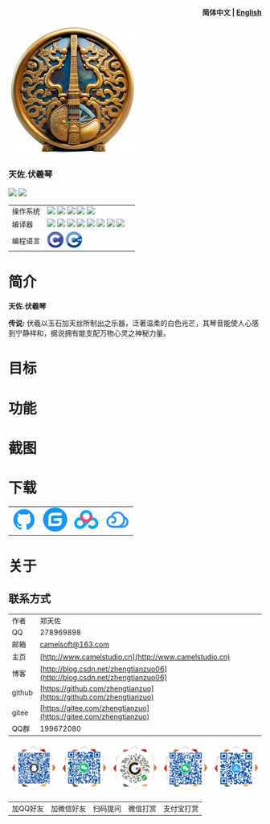 <h4 align="right">简体中文 | <strong><a href="README_en.md">English</a></strong></h4>

![](img/logo.png)

### 天佐.伏羲琴

![](https://img.shields.io/badge/release-1.0.0.0-blue.svg)
![](https://img.shields.io/badge/date-0.0.0-orange.svg)

||||
|--|--|--|
|操作系统|![](https://img.shields.io/badge/os-windows_7+-blue.svg) ![](https://img.shields.io/badge/os-macos_10.14+-lightgrey.svg) ![](https://img.shields.io/badge/os-ubuntu_20.04+-orange.svg) ![](https://img.shields.io/badge/os-android_5.0+-green.svg) ![](https://img.shields.io/badge/os-ios_12.0+-lightgrey.svg)||
|编译器|![](https://img.shields.io/badge/c++-11-blue.svg) ![](https://img.shields.io/badge/msvc-14.0-blue.svg) ![](https://img.shields.io/badge/msvc-14.1-blue.svg) ![](https://img.shields.io/badge/msvc-14.2-blue.svg) ![](https://img.shields.io/badge/msvc-14.3-blue.svg) ![](https://img.shields.io/badge/ndk-21.3-green.svg) ![](https://img.shields.io/badge/llvm-10.0-lightgrey.svg) ![](https://img.shields.io/badge/gcc-9.4-orange.svg)||
|编程语言|![](img/C.png) ![](img/C__.png)||
# 简介

**天佐.伏羲琴** 

**传说:**
伏羲以玉石加天丝所制出之乐器，泛著温柔的白色光芒，其琴音能使人心感到宁静祥和，据说拥有能支配万物心灵之神秘力量。

# 目标

# 功能

# 截图

# 下载

|||||
|--|--|--|--|
|[![立即下载](img/com_btnGitHub.svg)](https://github.com/zhengtianzuo/tianzuo.Fuxi/releases)|[![立即下载](img/com_btnGitee.svg)](https://gitee.com/zhengtianzuo/tianzuo.Fuxi/releases)|[![立即下载](img/down_baidu.svg)](https://pan.baidu.com/s/13gNg0oykjTK8sLIFzB9iNA?pwd=1234)|[![立即下载](img/down_weiyun.svg)](https://share.weiyun.com/ReeeXXwu)|


# 关于
## 联系方式

||||
|--|--|--|
|作者|郑天佐||
|QQ|278969898||
|邮箱|camelsoft@163.com||
|主页|[http://www.camelstudio.cn](http://www.camelstudio.cn)||
|博客|[http://blog.csdn.net/zhengtianzuo06](http://blog.csdn.net/zhengtianzuo06)||
|github|[https://github.com/zhengtianzuo](https://github.com/zhengtianzuo)||
|gitee|[https://gitee.com/zhengtianzuo](https://gitee.com/zhengtianzuo)||
|QQ群|199672080||

![](img/allinone.png)

||||||
|--|--|--|--|--|
|加QQ好友|加微信好友|扫码提问|微信打赏|支付宝打赏|




